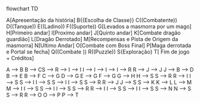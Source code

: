 
flowchart TD

  A[Apresentação da história]
  B{{Escolha de Classe}}
  C((Combatente))
  D((Tanque))
  E((Ladino))
  F((Suporte))
  G[Levados a masmorra por um mago]
  H[Primeiro andar]
  I[Proximo andar]
  J[Quinto andar]
  K[Combate dragão guardião]
  L[Dragão Derrotado]
  M[Recompensas e Pista de Origem da masmorra]
  N[Ultimo Andar]
  O[Combate com Boss Final]
  P[Maga derrotada e Portal se fecha]
  Q((Combate ))
  R((Puzzle))
  S{Exploração}
  T[ Fim de jogo + Créditos]
  
A --> B
B --> CS --> 
R --> I
 --> I
I --> 
I --> 
I --> 
I --> R
R --> J
 --> J
J --> 
B --> D  
B --> E
B --> F
C --> G
D --> G
E --> G
F --> G
G --> H
H --> S
S --> R
R --> I
I --> S
S --> I
I --> S
S --> I
I --> S
S --> R
R --> J
J --> S
S --> K
K --> L
L --> M
M --> I
I --> S
S --> I
I --> S
S --> R
R --> I
I --> S
S --> I
I --> S
S --> N
N --> S
S --> R
R --> O
O --> P
P --> T


